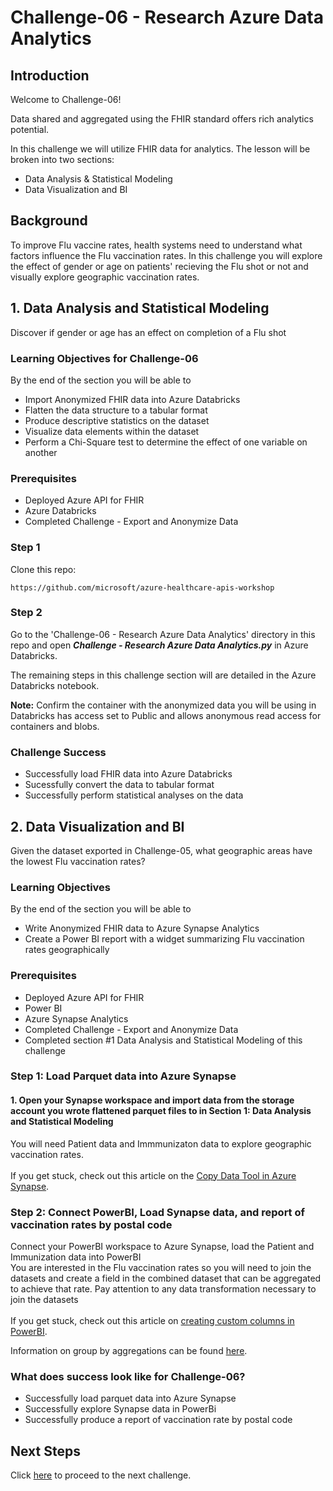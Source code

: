 # Challenge-06  - Research Azure Data Analytics

## Introduction
Welcome to Challenge-06!

Data shared and aggregated using the FHIR standard offers rich analytics potential.

In this challenge we will utilize FHIR data for analytics. The lesson will be broken into two sections:
+ Data Analysis & Statistical Modeling
+ Data Visualization and BI

## Background
To improve Flu vaccine rates, health systems need to understand what factors influence the Flu vaccination rates. In this challenge you will explore the effect of gender or age on patients' recieving the Flu shot or not and visually explore geographic vaccination rates.

## 1. Data Analysis and Statistical Modeling
Discover if gender or age has an effect on completion of a Flu shot

### Learning Objectives for Challenge-06
By the end of the section you will be able to
* Import Anonymized FHIR data into Azure Databricks
* Flatten the data structure to a tabular format
* Produce descriptive statistics on the dataset
* Visualize data elements within the dataset
* Perform a Chi-Square test to determine the effect of one variable on another

### Prerequisites 
* Deployed Azure API for FHIR
* Azure Databricks
* Completed Challenge - Export and Anonymize Data

### Step 1
Clone this repo: 

	https://github.com/microsoft/azure-healthcare-apis-workshop

### Step 2
Go to the 'Challenge-06 - Research Azure Data Analytics' directory in this repo and open ***Challenge - Research Azure Data Analytics.py*** in Azure Databricks.

The remaining steps in this challenge section will are detailed in the Azure Databricks notebook.

__Note:__ Confirm the container with the anonymized data you will be using in Databricks has access set to Public and allows anonymous read access for containers and blobs.

### Challenge Success
+ Successfully load FHIR data into Azure Databricks
+ Sucessfully convert the data to tabular format
+ Successfully perform statistical analyses on the data 
 
## 2. Data Visualization and BI
Given the dataset exported in Challenge-05, what geographic areas have the lowest Flu vaccination rates?
### Learning Objectives
By the end of the section you will be able to 
* Write Anonymized FHIR data to Azure Synapse Analytics
* Create a Power BI report with a widget summarizing Flu vaccination rates geographically

### Prerequisites 
* Deployed Azure API for FHIR
* Power BI
* Azure Synapse Analytics
* Completed Challenge - Export and Anonymize Data
* Completed section #1 Data Analysis and Statistical Modeling of this challenge

### Step 1: Load Parquet data into Azure Synapse

#### 1. Open your Synapse workspace and import data from the storage account you wrote flattened parquet files to in Section 1: Data Analysis and Statistical Modeling  <br />
You will need Patient data and Immmunizaton data to explore geographic vaccination rates. <br />
<br />
If you get stuck, check out this article on the [Copy Data Tool in Azure Synapse](https://docs.microsoft.com/en-us/azure/data-factory/copy-data-tool?tabs=data-factory). <br />


### Step 2: Connect PowerBI, Load Synapse data, and report of vaccination rates by postal code <br />
Connect your PowerBI workspace to Azure Synapse, load the Patient and Immunization data into PowerBI<br />
You are interested in the Flu vaccination rates so you will need to join the datasets and create a field in the combined dataset that can be aggregated to achieve that rate. Pay attention to any data transformation necessary to join the datasets <br/>
<br/>
If you get stuck, check out this article on [creating custom columns in PowerBI](https://docs.microsoft.com/en-us/power-bi/create-reports/desktop-add-custom-column#:~:text=Use%20Power%20Query%20Editor%20to%20add%20a%20custom%20column,-To%20start%20creating&text=From%20the%20Home%20tab%20on,The%20Custom%20Column%20window%20appears.). <br />

Information on group by aggregations can be found [here](https://docs.microsoft.com/en-us/power-query/group-by#:~:text=Select%20Group%20by%20on%20the,the%20column%20used%20is%20Units).<br />


### What does success look like for Challenge-06?
+ Successfully load parquet data into Azure Synapse
+ Successfully explore Synapse data in PowerBi
+ Successfully produce a report of vaccination rate by postal code

## Next Steps

Click [here](<../Challenge-07 - Consent capabilities of Azure API for FHIR/ReadMe.md>) to proceed to the next challenge.
